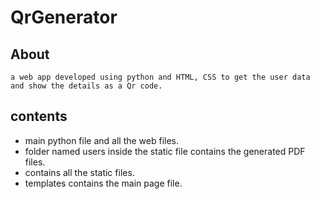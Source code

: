 # QrGenerator
## About 
    a web app developed using python and HTML, CSS to get the user data and show the details as a Qr code.
## contents    
- main python file and all the web files. 
- folder named users inside the static file contains the generated PDF files.
- contains all the static files.
- templates contains the main page file.
